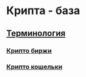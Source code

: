 # Крипта - база

## [Терминология](termins.md)
### [Крипто биржи](https://github.com/888CryptoManiac888/crypto/blob/main/termins.md#%D0%B1%D0%B8%D1%80%D0%B6%D0%B8)
### [Крипто кошельки](termins.md#%D0%BA%D0%BE%D1%88%D0%B5%D0%BB%D1%8C%D0%BA%D0%B8)

